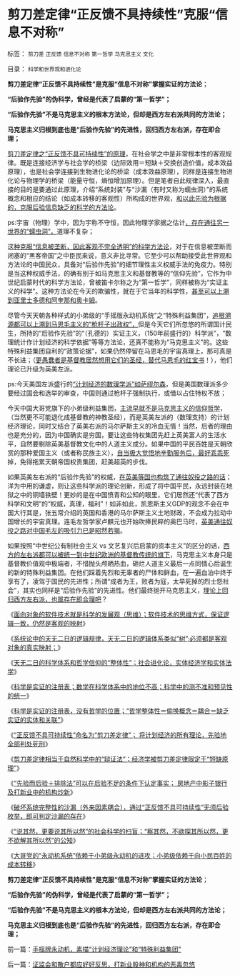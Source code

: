 # 剪刀差定律“正反馈不具持续性”克服“信息不对称”

标签： `剪刀差` `正反馈` `信息不对称` `第一哲学` `马克思主义` `文化` 

目录： `科学和世界观和进化论`

**剪刀差定律“正反馈不具持续性”是克服“信息不对称”掌握实证的方法论**；

**“后验作先验”的伪科学，曾经是代表了启蒙的“第一哲学”；**

**“后验作先验”不是马克思主义的根本方法论，但却是西方左右派共同的方法论；**

**马克思主义归根到底也是“后验作先验”的先进性，回归西方左右派，存在即合理；**

[剪刀差定律之“正反馈不具可持续性”的原理](../../../2014/1/14/系统论的“正反馈不具可持续性”命名为“剪刀差定律”.md)，在社会学之中是非常根本性的客观规律。既是连接经济学与社会学的桥梁（边际效用＝短缺＋交换创造价值，成本效益原理），也是社会学连接到生物进化论的桥梁（成本效益原理），同样是连接生物进化论与物理学的桥梁（能量守恒，熵恒增加原理）。但是笔者自此规律深入，最直接的目的是要通过此原理，介绍“系统封装”与“沙漏（有时又称为蠕虫洞）”的系统概念和相应的结论（如成本转移的客观性）所构成的世界观，[和以此先验为根据的，克服后验信息缺乏的科学的方法论](../../../2014/1/14/破坏系统完整性的沙漏,打新者炒新形成的“系统沙漏”.md)。

ps:宇宙（物理）学中，因为宇称不守恒，因此物理学家据之估计[，存在通往另一世界的“蠕虫洞”，](../../../2010/6/16/宇宙不需要迅速膨胀；宇宙年龄长N倍；时间是什么？.md)道理不复杂；

这[种克服“信息被垄断，因此客观不完全透明”的科学方法论](../../../2014/1/14/“先验而后验＋排除法”排除“数据干扰”，判定房地产和打新业.md)，对于在信息被垄断而闭塞的“黑客帝国”之中臣民来说，意义非比寻常。它至少可以帮助接受此世界观和方法论的中国民众，具备对“后验作先验”的细节理性主义权威手法的免疫力。特别是当这种权威手法，的确有别于如马克思主义和基督教等的“信仰先验”，它作为中世纪启蒙时代的科学方法论，曾被笛卡尔称之为“第一哲学”，同样被称为“实证主义的科学”。这种方法论在今天的欺骗性，就在于它当年的科学性，[甚至可以上溯到亚里士多德和阿奎那和奥卡姆](../../../2012/10/12/滥用数学的起源和历史贡献；.md)。

尽管今天天朝各种样式的小弟级的“手摇版永动机系统”之“特殊利益集团”，[追根溯源都可以上溯到马恩毛主义的“枪杆子出政权”，](../../../2010/5/12/枪杆子保法制；争取民主宪政的更高效率的方式是非暴力.md)但是今天它们所忽悠的所谓国计民生，所持的“后验作先验”的“（孔德的）实证主义，（150年前盛行的）科学派”，“数理统计作计划经济的科学依据”等等方法论，还真不能称为“马克思主义”的。这些特殊利益集团自利的“政策论据”，如果仍然停留在马恩毛的宇宙真理上，那可真是不长进；（[更愚蠢者是基督教居然想用它们的圣经，替代马恩毛的红宝书](../../../2012/2/17/拜上帝教的洋葱头和共产主义传统和保守主义.md)！），他们理论已升级为英美左派。

ps:今天美国左派盛行的[“计划经济的数理学派”如萨缪尔森](../../../2013/7/29/地方债务危机当头，反思“共识”的几派主流经济学.md)，但是美国数理派多少要经过国会和选举的审查，中国则通过枪杆子强制执行，或借以占住特权不放；

今天中国大哥党旗下的小弟级利益集团，[主流早就不是马克思主义的信仰哲学](../../../2012/7/7/左派民粹民族主义，右派马尔萨斯主义.md)，（当然更不可能退化成基督教的神教圣经），而是英美左派的（数理支持）的计划经济理论，同时又结合了英美右派的马尔萨斯主义的冷血无情！当然，后者的理由也是充分的，因为中国确实是穷国，要让这些特权集团先赶上英美富人的生活水平，自然要剔除英美基督教文化中的人道主义成分。如果中国的平民百姓是天朝欣赏的那种爱国主义（或者称民族主义），[自当极大觉悟地辛勤服务后，最好乖乖死](../../../2014/1/10/资本主义不允许民粹，也不允许特许权；大萧条的唯一成因.md)掉，免得拖累天朝帝国权贵集团，赶美超英的步伐。

如果英美左右派的“后验作先验”的权威，[在英美等国也构筑了通往奴役之路的话](../../../2013/11/20/美国的选举不能保证美国的民主，美国变修的两种可能形式.md)；洋为中用的谦虚，则让这些科学派的理论创新，形成了将中国平民，永远封装在地狱之中的铜墙铁壁！更妙的是在中国愤青和公知的眼里，它们居然还“代表了西方科学和文明”的“权威，真理，福利”！如非如此，凯恩斯主义GDP的观念不会在中国大行其是，张五常介绍的英国和香港的马尔萨斯主义土地财政，不会成为拉动中国增长的宇宙真理。连毛左哲学家卢麒元也开始吹捧民粹的奥巴马时，[英美通往奴役之路对中国毛左的吸引力已是昭然若揭](../../../2013/12/2/人类文明停滞、倒退是常态；“升级”是偶然；.md)。

如果按照“中世纪公有制社会主义 vs 文艺复兴后启蒙的资本主义”的区分的话，[西方的左右派都可以被统一到中世纪欧洲的基督教传统的旗下](../../../2012/2/20/西方社会经济的左右派学术序列两百年沿革.md)，马克思主义本身只是基督教价值观中极端者，不惜抛头颅晒热血，砸烂人道主义最后一点同情心后诞生的新的特殊利益集团。在他们踩着先烈和无辜者的尸体和鲜血，在一遍血泊中终于享有了，凌驾于国民的先进性；所谓“成者为王，败者为寇，太早死掉的烈士怨社会”，其实也同样是“后验作先验”的先进性。他们最终抛开马克思主义，[理论上回归西方左右派，也属存在即合理吧](../../../2012/2/6/预设公有制革命前提的“左与右”和个人主义异端.md)？

《[面向对象的软件技术就是科学的发展观（思维）；软件技术的思维方式，保证逻辑一致，仍然是客观的映射](../../../2012/3/14/面向对象的“科学发展观”.md)》

《[系统论中的天无二日的逻辑规律，天无二日的逻辑体系类似“树”;必须都是客观对象的真实映射；](../../../2012/3/14/系统论,进化论和信息系统.md)》

《[天无二日的科学体系和哲学信仰的“整体性”；社会进化论，实体经济学和实体法学](../../../2012/3/14/天无二日的科学和哲学信仰的“整体性”.md)》

《[科学是实证的注册表；数学在科学体系中的地位不高；科学中的测不准和预见性的统一](../../../2012/3/15/科学是实证的注册表，数学不是必要的；.md)》

《[科学是实证的注册表，没有哲学的位置；“哲学整体性＝偷换概念＝耦合＝缺乏实证的实体和关联”](../../../2012/3/15/科学中没有哲学的位置；信仰的位置在那里？.md)》

《[“正反馈不具可持续性”命名为“剪刀差定律”；
将计划经济的所有理论，先验地全部判处死刑](../../../2014/1/14/系统论的“正反馈不具可持续性”命名为“剪刀差定律”.md)》

《[剪刀差定律相当于自然科学中的“辩证法”；经济学被剪刀差定律限定于“短缺原理”](../../../2014/1/14/研究“社会可持续性”的经济学，被剪刀差限定于“短缺原理”.md)》

《[“先验而后验＋排除法”可以在后验不足的条件下认定事实；
房地产中影子银行及打新业中的机构炒新](../../../2014/1/14/“先验而后验＋排除法”排除“数据干扰”，判定房地产和打新业.md)》

《[破坏系统完整性的沙漏（外来因素耦合），通过“正反馈不具可持续性”无须后验枚举，即可判定沙漏的存在](../../../2014/1/14/破坏系统完整性的沙漏,打新者炒新形成的“系统沙漏”.md)》

《[“说其然，更要说其所以然”的社会科学的扫盲；“察其然，不欲探其所以然，更不欲解其所以然”的公知](../../../2014/1/14/“说其然，更要说其所以然”是社会科学的扫盲.md)》

《[大哥党的“永动机系统”依赖于小弟级永动机的进攻；小弟级依赖于向小民百姓的成本转移](../../../2014/1/14/手摇牌永动机，素描“计划经济理论”和“特殊利益集团”.md)》

**剪刀差定律“正反馈不具持续性”是克服“信息不对称”掌握实证的方法论**；

**“后验作先验”的伪科学，曾经是代表了启蒙的“第一哲学”；**

**“后验作先验”不是马克思主义的根本方法论，但却是西方左右派共同的方法论；**

**马克思主义归根到底也是“后验作先验”的先进性，回归西方左右派，存在即合理；**

前一篇：[手摇牌永动机，素描“计划经济理论”和“特殊利益集团”](../../../2014/1/14/手摇牌永动机，素描“计划经济理论”和“特殊利益集团”.md)

后一篇：[证监会和散户都应好好反思，打新业股神和机构的恶毒忽悠](../../../2014/1/14/证监会和散户都应好好反思，打新业股神和机构的恶毒忽悠.md)